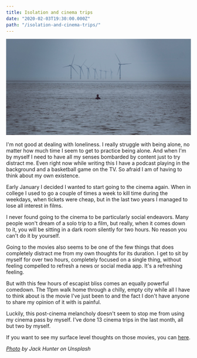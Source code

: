 ```yaml
---
title: Isolation and cinema trips
date: "2020-02-03T19:30:00.000Z"
path: "/isolation-and-cinema-trips/"
---
```


![Swimmer with wind turbines](swimmer.jpg "Swimmer with wind turbines")

I'm not good at dealing with loneliness. I really struggle with being alone, no matter how much time I seem to get to practice being alone. And when I'm by myself I need to have all my senses bombarded by content just to try distract me. Even right now while writing this I have a podcast playing in the background and a basketball game on the TV. So afraid I am of having to think about my own existence.

Early January I decided I wanted to start going to the cinema again. When in college I used to go a couple of times a week to kill time during the weekdays, when tickets were cheap, but in the last two years I managed to lose all interest in films.

I never found going to the cinema to be particularly social endeavors. Many people won't dream of a solo trip to a film, but really, when it comes down to it, you will be sitting in a dark room silently for two hours. No reason you can't do it by yourself.

Going to the movies also seems to be one of the few things that does completely distract me from my own thoughts for its duration. I get to sit by myself for over two hours, completely focused on a single thing, without feeling compelled to refresh a news or social media app. It's a refreshing feeling.

But with this few hours of escapist bliss comes an equally powerful comedown. The 11pm walk home through a chilly, empty city while all I have to think about is the movie I've just been to and the fact I don't have anyone to share my opinion of it with is painful.

Luckily, this post-cinema melancholy doesn't seem to stop me from using my cinema pass by myself. I've done 13 cinema trips in the last month, all but two by myself.

If you want to see my surface level thoughts on those movies, you can [here](https://letterboxd.com/Rokco/films/diary/).

*[Photo](https://unsplash.com/photos/-Are4snbNOE) by Jack Hunter on Unsplash*
